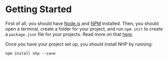 # Getting Started

First of all, you should have [Node.js](https://nodejs.org/) and [NPM](https://www.npmjs.com/) installed. Then, you should open a terminal, create a folder for your project, and run `npm init` to create a `package.json` file for your projects. Read more on that [here](https://docs.npmjs.com/about-npm/).

Once you have your project set up, you should install NHP by running:

```
npm install nhp --save
```